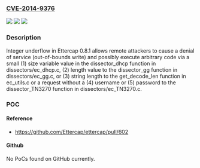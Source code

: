 ### [CVE-2014-9376](https://cve.mitre.org/cgi-bin/cvename.cgi?name=CVE-2014-9376)
![](https://img.shields.io/static/v1?label=Product&message=n%2Fa&color=blue)
![](https://img.shields.io/static/v1?label=Version&message=n%2Fa&color=blue)
![](https://img.shields.io/static/v1?label=Vulnerability&message=n%2Fa&color=brighgreen)

### Description

Integer underflow in Ettercap 0.8.1 allows remote attackers to cause a denial of service (out-of-bounds write) and possibly execute arbitrary code via a small (1) size variable value in the dissector_dhcp function in dissectors/ec_dhcp.c, (2) length value to the dissector_gg function in dissectors/ec_gg.c, or (3) string length to the get_decode_len function in ec_utils.c or a request without a (4) username or (5) password to the dissector_TN3270 function in dissectors/ec_TN3270.c.

### POC

#### Reference
- https://github.com/Ettercap/ettercap/pull/602

#### Github
No PoCs found on GitHub currently.


